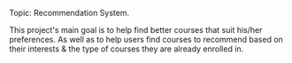 Topic: Recommendation System. 

This project's main goal is to help find better courses that suit his/her preferences. As well as to help users find courses to recommend based on their interests & the type of courses they are already enrolled in.
